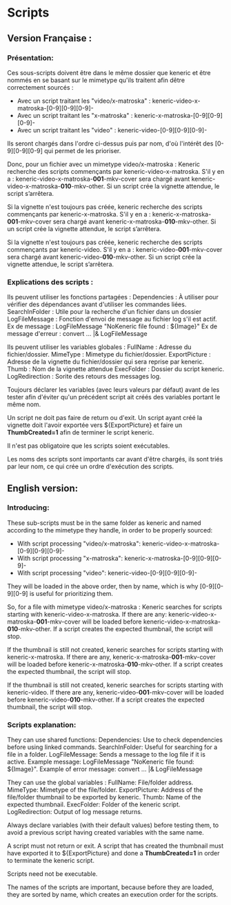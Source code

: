 # Scripts
## Version Française :
### Présentation:
Ces sous-scripts doivent être dans le même dossier que keneric et être nommés en se basant sur le mimetype qu'ils traitent afin dêtre correctement sourcés :
 - Avec un script traitant les "video/x-matroska" : keneric-video-x-matroska-[0-9][0-9][0-9]-
 - Avec un script traitant les "x-matroska" : keneric-x-matroska-[0-9][0-9][0-9]-
 - Avec un script traitant les "video" : keneric-video-[0-9][0-9][0-9]-

Ils seront chargés dans l'ordre ci-dessus puis par nom, d'où l'intérêt des [0-9][0-9][0-9] qui permet de les prioriser.

Donc, pour un fichier avec un mimetype video/x-matroska :
  Keneric recherche des scripts commençants par keneric-video-x-matroska.
    S'il y en a : keneric-video-x-matroska-**001**-mkv-cover sera chargé avant keneric-video-x-matroska-**010**-mkv-other.
      Si un script crée la vignette attendue, le script s’arrêtera.

  Si la vignette n'est toujours pas créée, keneric recherche des scripts commençants par keneric-x-matroska.
    S'il y en a : keneric-x-matroska-**001**-mkv-cover sera chargé avant keneric-x-matroska-**010**-mkv-other.
      Si un script crée la vignette attendue, le script s’arrêtera.

  Si la vignette n'est toujours pas créée, keneric recherche des scripts commençants par keneric-video.
    S'il y en a : keneric-video-**001**-mkv-cover sera chargé avant keneric-video-**010**-mkv-other.
      Si un script crée la vignette attendue, le script s’arrêtera.

### Explications des scripts :
Ils peuvent utiliser les fonctions partagées :
    Dependencies : À utiliser pour vérifier des dépendances avant d'utiliser les commandes liées.
    SearchInFolder : Utile pour la recherche d'un fichier dans un dossier
    LogFileMessage : Fonction d'envoi de message au fichier log s'il est actif.
        Ex de message : LogFileMessage "NoKeneric file found : ${Image}"
        Ex de message d'erreur : convert ...  |& LogFileMessage

Ils peuvent utiliser les variables globales :
    FullName : Adresse du fichier/dossier.
    MimeType : Mimetype du fichier/dossier.
    ExportPicture : Adresse de la vignette du fichier/dossier qui sera reprise par keneric.
    Thumb : Nom de la vignette attendue
    ExecFolder : Dossier du script keneric.
    LogRedirection : Sorite des retours des messages log.

Toujours déclarer les variables (avec leurs valeurs par défaut) avant de les tester afin d'éviter qu'un précédent script ait créés des variables portant le même nom.

Un script ne doit pas faire de return ou d'exit.
Un script ayant créé la vignette doit l'avoir exportée vers ${ExportPicture} et faire un **ThumbCreated=1** afin de terminer le script keneric.

Il n'est pas obligatoire que les scripts soient exécutables.

Les noms des scripts sont importants car avant d'être chargés, ils sont triés par leur nom, ce qui crée un ordre d'exécution des scripts.

## English version:
### Introducing:
These sub-scripts must be in the same folder as keneric and named according to the mimetype they handle, in order to be properly sourced:
 - With script processing "video/x-matroska": keneric-video-x-matroska-[0-9][0-9][0-9]-
 - With script processing "x-matroska": keneric-x-matroska-[0-9][0-9][0-9]-
 - With script processing "video": keneric-video-[0-9][0-9][0-9]-

They will be loaded in the above order, then by name, which is why [0-9][0-9][0-9] is useful for prioritizing them.

So, for a file with mimetype video/x-matroska :
  Keneric searches for scripts starting with keneric-video-x-matroska.
    If there are any: keneric-video-x-matroska-**001**-mkv-cover will be loaded before keneric-video-x-matroska-**010**-mkv-other.
      If a script creates the expected thumbnail, the script will stop.

  If the thumbnail is still not created, keneric searches for scripts starting with keneric-x-matroska.
    If there are any, keneric-x-matroska-**001**-mkv-cover will be loaded before keneric-x-matroska-**010**-mkv-other.
      If a script creates the expected thumbnail, the script will stop.

  If the thumbnail is still not created, keneric searches for scripts starting with keneric-video.
    If there are any, keneric-video-**001**-mkv-cover will be loaded before keneric-video-**010**-mkv-other.
      If a script creates the expected thumbnail, the script will stop.

### Scripts explanation:
They can use shared functions:
    Dependencies: Use to check dependencies before using linked commands.
    SearchInFolder: Useful for searching for a file in a folder.
    LogFileMessage: Sends a message to the log file if it is active.
        Example message: LogFileMessage "NoKeneric file found: ${Image}".
        Example of error message: convert ...  |& LogFileMessage

They can use the global variables :
    FullName: File/folder address.
    MimeType: Mimetype of the file/folder.
    ExportPicture: Address of the file/folder thumbnail to be exported by keneric.
    Thumb: Name of the expected thumbnail.
    ExecFolder: Folder of the keneric script.
    LogRedirection: Output of log message returns.

Always declare variables (with their default values) before testing them, to avoid a previous script having created variables with the same name.

A script must not return or exit.
A script that has created the thumbnail must have exported it to ${ExportPicture} and done a **ThumbCreated=1** in order to terminate the keneric script.

Scripts need not be executable.

The names of the scripts are important, because before they are loaded, they are sorted by name, which creates an execution order for the scripts.
